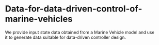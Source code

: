 # Data-for-data-driven-control-of-marine-vehicles

We provide input state data obtained from a Marine Vehicle model and use it to generate data suitable for data-driven controller design.
